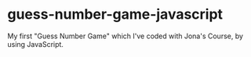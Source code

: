 # guess-number-game-javascript
My first "Guess Number Game" which I've coded with Jona's Course, by using JavaScript.
